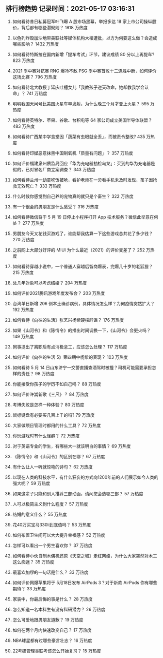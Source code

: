 
## 排行榜趋势 记录时间：2021-05-17 03:16:31
  
  1. 如何看待昔日私募冠军叶飞曝 A 股市场黑幕，举报多达 18 家上市公司操纵股价，背后都有哪些潜规则？ 1818 万热度
    
  2. 以色列炸毁加沙地带美联社等媒体机构大楼遭批，以方为何要这么做？会造成哪些影响？ 1432 万热度
    
  3. 如何看待特斯拉在国内新增「提车考试」环节，建议成绩 80 分以上再提车? 823 万热度
    
  4. 2021 季中赛对抗赛 RNG 爆冷不敌 PSG 季中赛首败十二连胜中断，如何评价这场比赛？ 796 万热度
    
  5. 如何看待北大教授丁延庆吐槽女儿「我教孩子逆天改命，她却教我学会认命」？ 741 万热度
    
  6. 明明我国天问号比美国火星车早发射，为什么晚三个月才登上火星？ 595 万热度
    
  7. 如何看待英特尔、苹果、谷歌、台积电等 64 家公司成立美国半导体联盟？ 483 万热度
    
  8. 如何看待广西某中学食堂因「蔬菜有虫眼就全丢」，而被责令整改? 435 万热度
    
  9. 如何看待印媒恶意抹黑中国制氧机「质量有问题」？ 357 万热度
    
  10. 如何评价福建泉州质监局回应「华为充电器抽检乌龙」：买到的华为充电器是假的，已对冒名厂商立案调查？ 343 万热度
    
  11. 如何看待兰州一幼童吃饭被呛，看护老师在一旁看手机未及时发现，孩子因抢救无效死亡？ 333 万热度
    
  12. 什么时候你感觉到自己养的宠物真的就只是个畜生？ 322 万热度
    
  13. 有一个很会的男朋友是什么感受？ 316 万热度
    
  14. 如何看待微信将于 5 月 19 日停止小程序打开 App 技术服务？微信此举意在何处？ 277 万热度
    
  15. 男朋友今天又花钱买游戏了，谁能帮我估算一下这些游戏总共花了多少钱？ 270 万热度
    
  16. 之前网上大部分好评的 MIUI 为什么最近（2021）的评价变差了？ 252 万热度
    
  17. 如何看待穿越小说中，一个普通人穿越后智商爆表，完爆几十岁的老狐狸？ 215 万热度
    
  18. 处几年对象可以考虑结婚？ 204 万热度
    
  19. 如何评价2021腾讯游戏年度发布会？ 203 万热度
    
  20. 台湾单日新增 206 例本土确诊病例，具体情况怎么样？为何疫情突然扩大？ 192 万热度
    
  21. 如何看待《向往的生活》张艺兴杨紫硬核辟谣？ 176 万热度
    
  22. 如果《山河令》和《陈情令》的播出时间调换一下，《山河令》会更火吗？ 149 万热度
    
  23. 同事提出了离职后有点消极怠工，应该怎么处理？ 117 万热度
    
  24. 如何评价《向往的生活 5》第四期中杨紫的表现？ 103 万热度
    
  25. 如何看待 5 月 14 日山东济宁一交警直播查酒驾时被撞？司机可能需要承担怎样的责任？ 98 万热度
    
  26. 你能接受你孩子的学历不如自己吗？ 88 万热度
    
  27. 如何评价许嵩新歌《三尺》？ 84 万热度
    
  28. 考博失败是怎样一种体验？ 80 万热度
    
  29. 鼠标键盘有必要买几百上千的吗? 79 万热度
    
  30. 大家做项目管理时都用的什么工具？ 72 万热度
    
  31. 你玩游戏时有什么怪癖？ 72 万热度
    
  32. 对于英语专业的学生，有哪些大一就该明白的事情？ 69 万热度
    
  33. 《陈情令》和《山河令》的区别在哪？ 67 万热度
    
  34. 有什么让人一听就惊艳的诗句？ 62 万热度
    
  35. 以现在人类的科技水平，有什么狂妄的方式向1200年前的人们展示如今人类的强大呢？ 59 万热度
    
  36. 如果这辈子只能和别人推荐三部动画，请问您会选哪三部？ 57 万热度
    
  37. 人可以极简主义到什么程度？ 57 万热度
    
  38. 结婚的意义什么？ 55 万热度
    
  39. 花40万买宝马330li到底值吗？ 53 万热度
    
  40. 如何布置卫生间可以大大提升幸福感？ 52 万热度
    
  41. 怎样可以看出一个男生喜欢你？ 37 万热度
    
  42. 如何看待小伙自制木偶机还原《天空之城》走红网络，为什么大家突然对木工这么痴迷？ 35 万热度
    
  43. 最喜欢加缪的一句话是什么？ 33 万热度
    
  44. 如何评价网爆苹果将于 5月18日发布 AirPods 3？对于新款 AirPods 你有哪些期待？ 33 万热度
    
  45. 家装中，你最后悔的事是什么？ 28 万热度
    
  46. 怎么知道一名本科生有没有科研潜力？ 26 万热度
    
  47. 怎么可爱地跟男朋友道歉？ 19 万热度
    
  48. 如何在两个月内快速改变自己？ 17 万热度
    
  49. NBA球星都有过哪些豪言壮志？ 16 万热度
    
  50. 22考研管理类联考该怎么开始复习？ 15 万热度
    